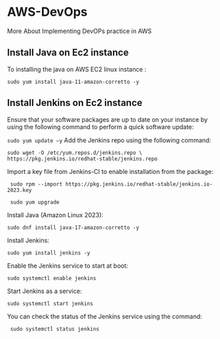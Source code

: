 # AWS-DevOps
More About Implementing DevOPs practice in AWS

## Install Java on Ec2 instance
To installing the java on AWS EC2 linux instance :

`sudo yum install java-11-amazon-corretto -y`

## Install Jenkins on Ec2 instance

Ensure that your software packages are up to date on your instance by using the following command to perform a quick software update:

`sudo yum update –y`
Add the Jenkins repo using the following command:

`sudo wget -O /etc/yum.repos.d/jenkins.repo \
    https://pkg.jenkins.io/redhat-stable/jenkins.repo`
    
Import a key file from Jenkins-CI to enable installation from the package:

` sudo rpm --import https://pkg.jenkins.io/redhat-stable/jenkins.io-2023.key`

` sudo yum upgrade`
 
Install Java (Amazon Linux 2023):

`sudo dnf install java-17-amazon-corretto -y`

Install Jenkins:

 `sudo yum install jenkins -y`
 
Enable the Jenkins service to start at boot:

`sudo systemctl enable jenkins`

Start Jenkins as a service:

`sudo systemctl start jenkins`

You can check the status of the Jenkins service using the command:

` sudo systemctl status jenkins`
